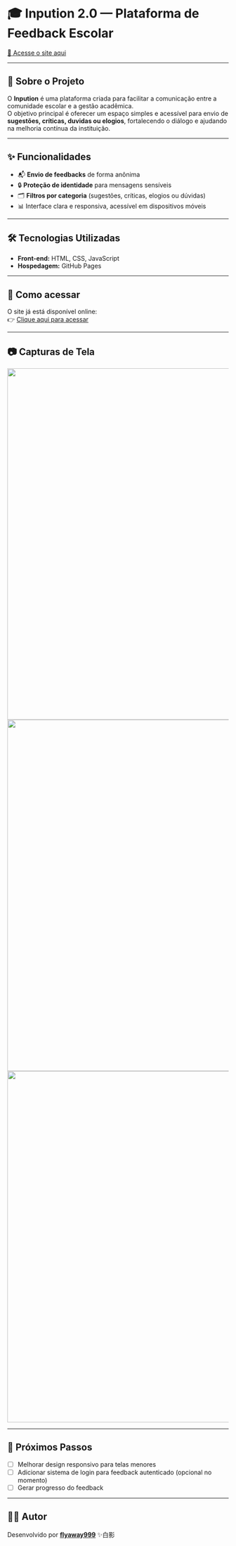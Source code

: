 # 🎓 Inpution 2.0 — Plataforma de Feedback Escolar

[🔗 Acesse o site aqui](https://flyaway999.github.io/inpution2/home-page/index.html)

---

## 📌 Sobre o Projeto
O **Inpution** é uma plataforma criada para facilitar a comunicação entre a comunidade escolar e a gestão acadêmica.  
O objetivo principal é oferecer um espaço simples e acessível para envio de **sugestões, críticas, duvidas ou elogios**, fortalecendo o diálogo e ajudando na melhoria contínua da instituição.

---

## ✨ Funcionalidades
- 📬 **Envio de feedbacks** de forma anônima
- 🔒 **Proteção de identidade** para mensagens sensíveis  
- 🗂️ **Filtros por categoria** (sugestões, críticas, elogios ou dúvidas)  
- 📊 Interface clara e responsiva, acessível em dispositivos móveis  

---

## 🛠️ Tecnologias Utilizadas
- **Front-end:** HTML, CSS, JavaScript  
- **Hospedagem:** GitHub Pages  

---

## 🚀 Como acessar
O site já está disponível online:  
👉 [Clique aqui para acessar](https://flyaway999.github.io/inpution2/home-page/index.html)

---

## 📷 Capturas de Tela

<img src="https://github.com/user-attachments/assets/cf9520f4-4430-4cd1-9f30-ddf41bddaed6" width="800" />
<img src="https://github.com/user-attachments/assets/31704b75-4c39-4431-b6b5-1339618d50f9" width="800" />
<img src="https://github.com/user-attachments/assets/18bfebb9-5d02-412f-8117-dfe8816e4538" width="800" />

---

## 📌 Próximos Passos
- [ ] Melhorar design responsivo para telas menores  
- [ ] Adicionar sistema de login para feedback autenticado (opcional no momento)  
- [ ] Gerar progresso do feedback

---

## 👨‍💻 Autor
Desenvolvido por **[flyaway999](https://github.com/flyaway999)** ✨白影
